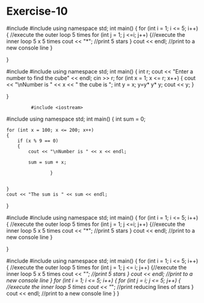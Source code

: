 # Exercise-10


#include <iostream>
#include <string>
using namespace std;
int main()
{
	for (int i = 1; i <= 5; i++)
	{ //execute the outer loop 5 times 
		for (int j = 1; j <=i; j++)
		{//execute the inner loop 5 x 5 times
			cout << "*"; //print 5 stars
		}
		cout << endl; //print to a new console line 
	}


}
  
  
  
  
  
  #include <iostream>
#include <string>
using namespace std;
int main()
{
	int r;
	cout << "Enter a number to find the cube" << endl;
	cin >> r;
	for (int x = 1; x <= r; x++)
	{
		cout << "\nNumber is " << x << " the cube is ";
		int y = x;
		y=y* y* y;
		cout << y;
	}

}
             
             
             
             
             
             
             #include <iostream>
#include <string>
using namespace std;
int main()
{
	int sum = 0;
	
	for (int x = 100; x <= 200; x++)
	{
		if (x % 9 == 0)
		{
			cout << "\nNumber is " << x << endl;
					
			sum = sum + x;
		
					}
		
		
	}
	cout << "The sum is " << sum << endl;
}
                                      
                                      
                                      
                                      
                                      
                                      
                                      
 #include <iostream>
#include <string>
using namespace std;
int main()
{
	for (int i = 1; i <= 5; i++)
	{ //execute the outer loop 5 times 
		for (int j = 1; j <=i; j++)
		{//execute the inner loop 5 x 5 times
			cout << "*"; //print 5 stars
		}
		cout << endl; //print to a new console line 
	}


}
  
  
  
  
  
  
  
  #include <iostream>
#include <string>
using namespace std;
int main()
{
	for (int i = 1; i <= 5; i++)
	{ //execute the outer loop 5 times 
		for (int j = 1; j <= i; j++)
		{//execute the inner loop 5 x 5 times
			cout << "*"; //print 5 stars
		}
		cout << endl; //print to a new console line 
	}
	for (int i = 1; i <= 5; i++) {
		for (int j = i; j <= 5; j++) { //execute the inner loop 5 times
			cout << "*"; //print reducing lines of stars
		}
		cout << endl; //print to a new console line 
	}
}
